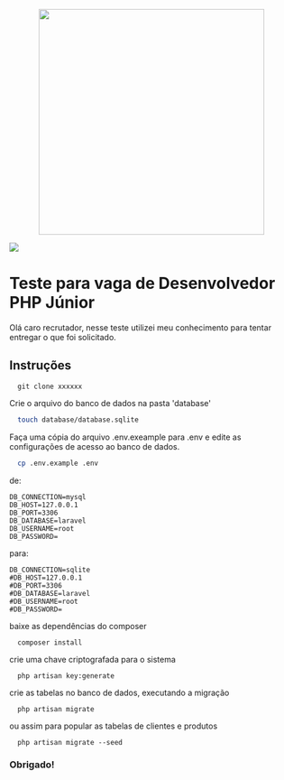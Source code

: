<p align="center"><a href="https://laravel.com" target="_blank"><img src="https://raw.githubusercontent.com/laravel/art/master/logo-lockup/5%20SVG/2%20CMYK/1%20Full%20Color/laravel-logolockup-cmyk-red.svg" width="400"></a></p>

[![](http://www.dotlib.com.br/site/images/footer/bra.png)](http://www.dotlib.com)

# Teste para vaga de Desenvolvedor PHP Júnior

Olá caro recrutador, nesse teste utilizei meu conhecimento para tentar entregar o que foi solicitado.

## Instruções

``` git
  git clone xxxxxx
```
Crie o arquivo do banco de dados na pasta 'database'

``` bash
  touch database/database.sqlite
```

Faça uma cópia do arquivo .env.exeample para .env e edite as configurações de acesso ao banco de dados.
```bash
  cp .env.example .env
```

de:
```dotenv
DB_CONNECTION=mysql
DB_HOST=127.0.0.1
DB_PORT=3306
DB_DATABASE=laravel
DB_USERNAME=root
DB_PASSWORD=
```
para:

```dotenv
DB_CONNECTION=sqlite
#DB_HOST=127.0.0.1
#DB_PORT=3306
#DB_DATABASE=laravel
#DB_USERNAME=root
#DB_PASSWORD=
```

baixe as dependências do composer
```composer
  composer install
```

crie uma chave criptografada para o sistema
```laravel
  php artisan key:generate
```

crie as tabelas no banco de dados, executando a migração
```laravel
  php artisan migrate
```
ou assim para popular as tabelas de clientes e produtos
```laravel
  php artisan migrate --seed
```


### Obrigado!
